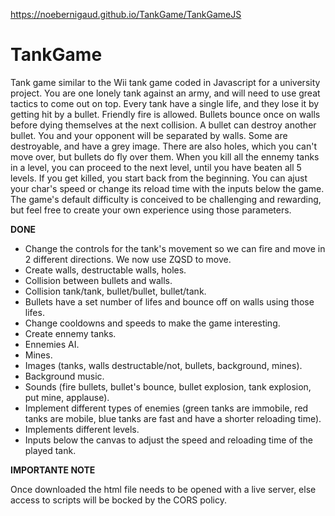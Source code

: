 https://noebernigaud.github.io/TankGame/TankGameJS

# TankGame
Tank game similar to the Wii tank game coded in Javascript for a university project. You are one lonely tank against an army, and will need to use great tactics to come out on top.
Every tank have a single life, and they lose it by getting hit by a bullet. Friendly fire is allowed. Bullets bounce once on walls before dying themselves at the next collision. A bullet can destroy another bullet.
You and your opponent will be separated by walls. Some are destroyable, and have a grey image. There are also holes, which you can't move over, but bullets do fly over them.
When you kill all the ennemy tanks in a level, you can proceed to the next level, until you have beaten all 5 levels. If you get killed, you start back from the beginning.
You can ajust your char's speed or change its reload time with the inputs below the game. The game's default difficulty is conceived to be challenging and rewarding, but feel free to create your own experience using those parameters.

**DONE**

- Change the controls for the tank's movement so we can fire and move in 2 different directions. We now use ZQSD to move.
- Create walls, destructable walls, holes.
- Collision between bullets and walls.
- Collision tank/tank, bullet/bullet, bullet/tank.
- Bullets have a set number of lifes and bounce off on walls using those lifes.
- Change cooldowns and speeds to make the game interesting.
- Create ennemy tanks.
- Ennemies AI.
- Mines.
- Images (tanks, walls destructable/not, bullets, background, mines).
- Background music.
- Sounds (fire bullets, bullet's bounce, bullet explosion, tank explosion, put mine, applause).
- Implement different types of enemies (green tanks are immobile, red tanks are mobile, blue tanks are fast and have a shorter reloading time).
- Implements different levels.
- Inputs below the canvas to adjust the speed and reloading time of the played tank.

**IMPORTANTE NOTE**

Once downloaded the html file needs to be opened with a live server, else access to scripts will be bocked by the CORS policy.

